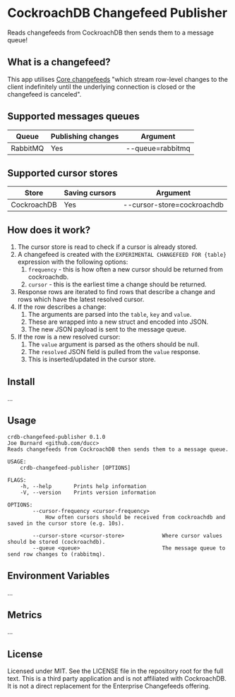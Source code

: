 # CockroachDB Changefeed Publisher
Reads changefeeds from CockroachDB then sends them to a message queue!

## What is a changefeed?
This app utilises [Core changefeeds](https://www.cockroachlabs.com/docs/stable/change-data-capture.html) "which stream row-level changes to the client indefinitely until the underlying connection is closed or the changefeed is canceled".

## Supported messages queues
| Queue    | Publishing changes | Argument         |
| -------- | ------------------ | ---------------- |
| RabbitMQ | Yes                | --queue=rabbitmq |

## Supported cursor stores
| Store       | Saving cursors | Argument                    |
| ----------- | -------------- | --------------------------- |
| CockroachDB | Yes            |  --cursor-store=cockroachdb |

## How does it work?
1. The cursor store is read to check if a cursor is already stored.
1. A changefeed is created with the `EXPERIMENTAL CHANGEFEED FOR {table}` expression with the following options:
    1. `frequency` - this is how often a new cursor should be returned from cockroachdb.
    1. `cursor` - this is the earliest time a change should be returned.
1. Response rows are iterated to find rows that describe a change and rows which have the latest resolved cursor.
1. If the row describes a change:
    1. The arguments are parsed into the `table`, `key` and `value`.
    1. These are wrapped into a new struct and encoded into JSON.
    1. The new JSON payload is sent to the message queue.
1. If the row is a new resolved cursor:
    1. The `value` argument is parsed as the others should be null.
    1. The `resolved` JSON field is pulled from the `value` response.
    1. This is inserted/updated in the cursor store.

## Install
...

## Usage
```
crdb-changefeed-publisher 0.1.0
Joe Burnard <github.com/ducc>
Reads changefeeds from CockroachDB then sends them to a message queue.

USAGE:
    crdb-changefeed-publisher [OPTIONS]

FLAGS:
    -h, --help       Prints help information
    -V, --version    Prints version information

OPTIONS:
        --cursor-frequency <cursor-frequency>
            How often cursors should be received from cockroachdb and saved in the cursor store (e.g. 10s).

        --cursor-store <cursor-store>            Where cursor values should be stored (cockroachdb).
        --queue <queue>                          The message queue to send row changes to (rabbitmq).
```

## Environment Variables
...

## Metrics
...

## License
Licensed under MIT. See the LICENSE file in the repository root for the full text.
This is a third party application and is not affiliated with CockroachDB. It is not a direct replacement for the Enterprise Changefeeds offering.
